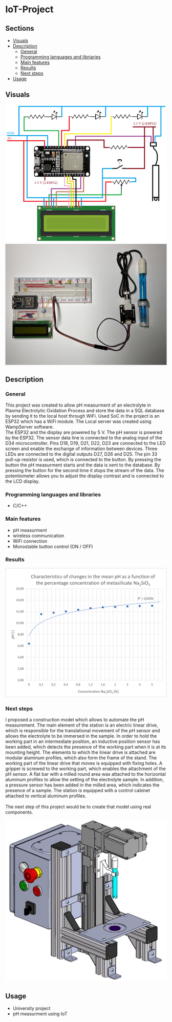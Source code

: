 
# IoT-Project
## Sections

 - [Visuals](#visuals)
 - [Description](#description)
	 - [General](#general)
	 - [Programming languages and libriaries](#programming-languages-and-libraries)
	 - [Main features](#main-features)
   - [Results](#results)
   - [Next steps](#next-steps)
 - [Usage](#usage)

## Visuals

![screenshot](visuals/skrin_schematu_ukladu.PNG "layout diagram")
![screenshot](visuals/zdj_ukladu2.jpg)


## Description

### General

This project was created to allow pH measurment of an electrolyte in Plasma Electrolytic Oxidation Process
and store the data in a SQL database by sending it to the local host through WiFi. 
Used SoC in the project is an ESP32 which has a WiFi module. The Local server was created using WampServer software. <br>
The ESP32 and the display are powered by 5 V. The pH sensor is powered by the ESP32.
The sensor data line is connected to the analog input of the D34 microcontroller.
Pins D18, D19, D21, D22, D23 are connected to the LED screen and enable the exchange of information between devices.
Three LEDs are connected to the digital outputs D27, D26 and D25. The pin 33 pull-up resistor is used, which is connected to the button.
By pressing the button the pH measurment starts and the data is sent to the database.
By pressing the button for the second time it stops the stream of the data.
The potentiometer allows you to adjust the display contrast and is connected to the LCD display.

### Programming languages and libraries

 - C/C++

### Main features

- pH measurment
- wireless communication
- WiFi connection
- Monostable button control (ON / OFF)

### Results

![screenshot](visuals/plott.png)

### Next steps

I proposed a construction model which allows to automate the pH measurement. The main element of the station is an electric linear drive,
which is responsible for the translational movement of the pH sensor and allows the electrolyte to be immersed in the sample. 
In order to hold the working part in an intermediate position, an inductive position sensor has been added, which detects the presence of the working part 
when it is at its mounting height. The elements to which the linear drive is attached are modular aluminum profiles, which also form the frame of the stand. 
The working part of the linear drive that moves is equipped with fixing holes. A gripper is screwed to the working part, which enables the attachment of the pH sensor.
A flat bar with a milled round area was attached to the horizontal aluminum profiles to allow the setting of the electrolyte sample. 
In addition, a pressure sensor has been added in the milled area, which indicates the presence of a sample. The station is equipped with a control cabinet attached to vertical aluminum profiles. <br><br>
The next step of this project would be to create that model using real components.

![screenshot](visuals/model_stanowiska1.JPG)

## Usage

 - University project
 - pH measurment using IoT
